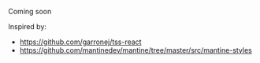 Coming soon

Inspired by:
- https://github.com/garronej/tss-react
- https://github.com/mantinedev/mantine/tree/master/src/mantine-styles
